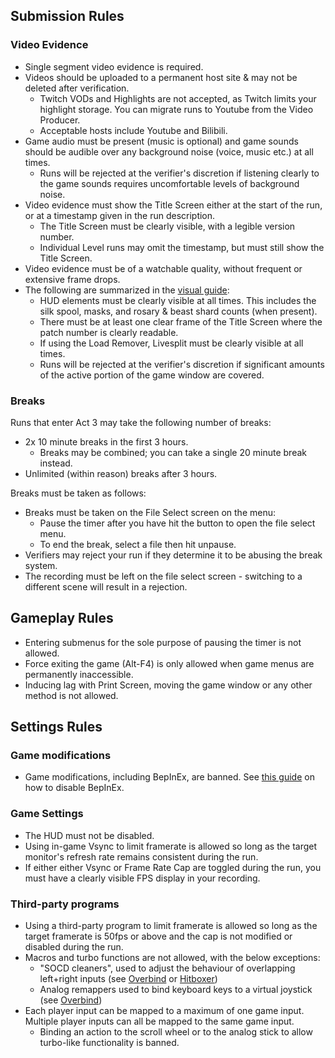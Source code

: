 ## Submission Rules

### Video Evidence

- Single segment video evidence is required.
- Videos should be uploaded to a permanent host site & may not be deleted after verification.
  - Twitch VODs and Highlights are not accepted, as Twitch limits your highlight storage. You can migrate runs to Youtube from the Video Producer.
  - Acceptable hosts include Youtube and Bilibili.
- Game audio must be present (music is optional) and game sounds should be audible over any background noise (voice, music etc.) at all times.
  - Runs will be rejected at the verifier's discretion if listening clearly to the game sounds requires uncomfortable levels of background noise.
- Video evidence must show the Title Screen either at the start of the run, or at a timestamp given in the run description.
  - The Title Screen must be clearly visible, with a legible version number.
  - Individual Level runs may omit the timestamp, but must still show the Title Screen.
- Video evidence must be of a watchable quality, without frequent or extensive frame drops.
- The following are summarized in the [visual guide](/video_guidelines.md):
  - HUD elements must be clearly visible at all times. This includes the silk spool, masks, and rosary & beast shard counts (when present).
  - There must be at least one clear frame of the Title Screen where the patch number is clearly readable.
  - If using the Load Remover, Livesplit must be clearly visible at all times.
  - Runs will be rejected at the verifier's discretion if significant amounts of the active portion of the game window are covered.

### Breaks

<!-- TODO: may choose to circle back to this based on future runs. -->

Runs that enter Act 3 may take the following number of breaks:

- 2x 10 minute breaks in the first 3 hours.
  - Breaks may be combined; you can take a single 20 minute break instead.
- Unlimited (within reason) breaks after 3 hours.

Breaks must be taken as follows:

- Breaks must be taken on the File Select screen on the menu:
  - Pause the timer after you have hit the button to open the file select menu.
  - To end the break, select a file then hit unpause.
- Verifiers may reject your run if they determine it to be abusing the break system.
- The recording must be left on the file select screen - switching to a different scene will result in a rejection.
<!-- TODO: move to Verifier Guide
- To compensate for timesave in menuing, a 0.1s time penalty will be added to your final time.
- Pausing the timer incorrectly will not result in a rejection, but a penalty of 0.3s or more will be applied to compensate for time saved.
-->

<!-- 
TODO: This is an edge case ruling from HK, it does not need to be in our starting ruleset. I also don't know how much activity we had from 2p1c?

Regardless, it needs rewriting for Silksong.

### Special Cases

- 2 player 1 controller (2p1c) speedruns may be submitted to any of the leaderboards under the following guidelines:
  - The run must be submitted under a joint speedrun.com account. The run description must identify the individual runners.
  - The submission must include video evidence of the shared use of the input device. The input device need not be any specific type of controller, provided inputs are shared according to guidelines.
  - The inputs must be shared as follows: one player has use of the 4 directional inputs and no more than two additional action buttons, which are not to include jump or nail swing. The other player has use of all other actions. The use of inventory or pause may be shared.

-->

## Gameplay Rules

- Entering submenus for the sole purpose of pausing the timer is not allowed.
- Force exiting the game (Alt-F4) is only allowed when game menus are permanently inaccessible.
- Inducing lag with Print Screen, moving the game window or any other method is not allowed.
<!-- TODO: IL rule once relevant -->

## Settings Rules

### Game modifications

- Game modifications, including BepInEx, are banned. See [this guide](/setup.md#launching-unmodded-for-runs-steam) on how to disable BepInEx.

<!-- TODO: Minisavestates & other legal modifications, once they exist. -->

### Game Settings

- The HUD must not be disabled.
- Using in-game Vsync to limit framerate is allowed so long as the target monitor's refresh rate remains consistent during the run.
- If either either Vsync or Frame Rate Cap are toggled during the run, you must have a clearly visible FPS display in your recording.

<!-- TODO: Circle back on framerate shenanigans -->

### Third-party programs

- Using a third-party program to limit framerate is allowed so long as the target framerate is 50fps or above and the cap is not modified or disabled during the run.
- Macros and turbo functions are not allowed, with the below exceptions:
  - "SOCD cleaners", used to adjust the behaviour of overlapping left+right inputs (see [Overbind](https://github.com/cjonas1999/OverBind) or [Hitboxer](https://github.com/valignatev/hitboxer))
  - Analog remappers used to bind keyboard keys to a virtual joystick (see [Overbind](https://github.com/cjonas1999/OverBind))
- Each player input can be mapped to a maximum of one game input. Multiple player inputs can all be mapped to the same game input.
  - Binding an action to the scroll wheel or to the analog stick to allow turbo-like functionality is banned.
